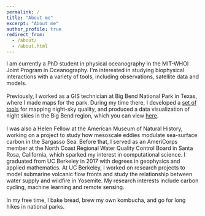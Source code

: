 ```yaml
---
permalink: /
title: "About me"
excerpt: "About me"
author_profile: true
redirect_from: 
  - /about/
  - /about.html
---
```


I am currently a PhD student in physical oceanography in the MIT-WHOI Joint Program in Oceanography. I'm interested in studying biophysical interactions with a variety of tools, including observations, satellite data and models. <br/> <br/>
Previously, I worked as a GIS technician at Big Bend National Park in Texas, where I made maps for the park. During my time there, I developed a [set of tools](https://bigbendnp.github.io/nightskyquality/) for mapping night-sky quality, and produced a data visualization of night skies in the Big Bend region, which you can view [here](https://bigbendnp.github.io/nightskyquality/pages/nightskyviz.html). <br/> <br/>
I was also a Helen Fellow at the American Museum of Natural History, working on a project to study how mesoscale eddies modulate sea-surface carbon in the Sargasso Sea. Before that, I served as an AmeriCorps member at the North Coast Regional Water Quality Control Board in Santa Rosa, California, which sparked my interest in computational science. I graduated from UC Berkeley in 2017 with degrees in geophysics and applied mathematics. At UC Berkeley, I worked on research projects to model submarine volcanic flow fronts and study the relationship between water supply and wildfire in Yosemite. My research interests include carbon cycling, machine learning and remote sensing.
<br/> <br/>
In my free time, I bake bread, brew my own kombucha, and go for long hikes in national parks. 
